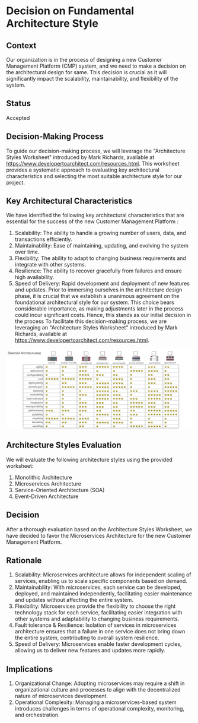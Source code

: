 # Decision on Fundamental Architecture Style
## Context
Our organization is in the process of designing a new Customer Management Platform (CMP) system, and we need to make a decision on the architectural design for same. This decision is crucial as it will significantly impact the scalability, maintainability, and flexibility of the system.
## Status
Accepted
## Decision-Making Process
To guide our decision-making process, we will leverage the "Architecture Styles Worksheet" introduced by Mark Richards, available at https://www.developertoarchitect.com/resources.html. This worksheet provides a systematic approach to evaluating key architectural characteristics and selecting the most suitable architecture style for our project.
## Key Architectural Characteristics
We have identified the following key architectural characteristics that are essential for the success of the new Customer Management Platform :
1. Scalability: The ability to handle a growing number of users, data, and transactions efficiently.
2. Maintainability: Ease of maintaining, updating, and evolving the system over time.
3. Flexibility: The ability to adapt to changing business requirements and integrate with other systems. 
4. Resilience: The ability to recover gracefully from failures and ensure high availability.
5. Speed of Delivery: Rapid development and deployment of new features and updates.
Prior to immersing ourselves in the architecture design phase, it is crucial that we establish a unanimous agreement on the foundational architectural style for our system. This choice bears considerable importance, as making adjustments later in the process could incur significant costs. Hence, this stands as our initial decision in the process
To facilitate this decision-making process, we are leveraging an "Architecture Styles Worksheet" introduced by Mark Richards, available at https://www.developertoarchitect.com/resources.html.

![Fundamental](../architecture-diagrams/Fundamental-Arch.png)

## Architecture Styles Evaluation
We will evaluate the following architecture styles using the provided worksheet:
1. Monolithic Architecture
2. Microservices Architecture
3. Service-Oriented Architecture (SOA) 
4. Event-Driven Architecture
       
## Decision
After a thorough evaluation based on the Architecture Styles Worksheet, we have decided to favor the Microservices Architecture for the new Customer
Management Platform.
## Rationale

1. Scalability: Microservices architecture allows for independent scaling of services, enabling us to scale specific components based on demand.
2. Maintainability: With microservices, each service can be developed, deployed, and maintained independently, facilitating easier maintenance
and updates without affecting the entire system.
3. Flexibility: Microservices provide the flexibility to choose the right technology stack for each service, facilitating easier integration with other
systems and adaptability to changing business requirements.
4. Fault tolerance & Resilience: Isolation of services in microservices architecture ensures that a failure in one service does not bring down the
entire system, contributing to overall system resilience.
5. Speed of Delivery: Microservices enable faster development cycles, allowing us to deliver new features and updates more rapidly.

## Implications
1. Organizational Change: Adopting microservices may require a shift in organizational culture and processes to align with the decentralized nature of microservices development.
2. Operational Complexity: Managing a microservices-based system introduces challenges in terms of operational complexity, monitoring, and orchestration.
